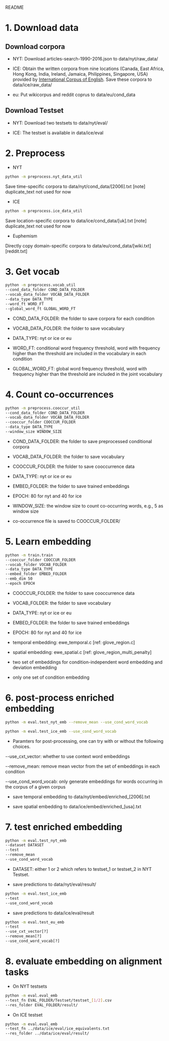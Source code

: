 README

# 1. Download data

## Download corpora

- NYT: Download articles-search-1990-2016.json to data/nyt/raw_data/

- ICE: Obtain the written corpora from nine locations (Canada, East Africa, Hong Kong, India, Ireland, Jamaica, Philippines, Singapore, USA) provided by [International Corpus of English](http://ice-corpora.net/ice/index.html). Save these corpora to data/ice/raw_data/

- eu: Put wikicorpus and reddit coprus to data/eu/cond_data

## Download Testset

- NYT: Download two testsets to data/nyt/eval/

- ICE: The testset is available in data/ice/eval


# 2. Preprocess

- NYT

```bash
python -m preprocess.nyt_data_util
```

Save time-specific corpora to data/nyt/cond_data/[2006].txt
[note] duplicate_text not used for now

- ICE

```bash
python -m preprocess.ice_data_util
```

Save location-specific corpora to data/ice/cond_data/[uk].txt
[note] duplicate_text not used for now


- Euphemism

Directly copy domain-specific corpora to data/eu/cond_data/[wiki.txt][reddit.txt]


# 3. Get vocab

```bash
python -m preprocess.vocab_util 
--cond_data_folder COND_DATA_FOLDER
--vocab_data_folder VOCAB_DATA_FOLDER
--data_type DATA_TYPE
--word_ft WORD_FT
--global_word_ft GLOBAL_WORD_FT
```

* COND_DATA_FOLDER: the folder to save corpora for each condition

* VOCAB_DATA_FOLDER: the folder to save vocabulary

* DATA_TYPE: nyt or ice or eu

* WORD_FT: conditional word frequency threshold, word with frequency higher than the threshold are included in the vocabulary in each condition

* GLOBAL_WORD_FT: global word frequency threshold, word with frequency higher than the threshold are included in the joint vocabulary 


# 4. Count co-occurrences

```bash
python -m preprocess.cooccur_util
--cond_data_folder COND_DATA_FOLDER
--vocab_data_folder VOCAB_DATA_FOLDER
--cooccur_folder COOCCUR_FOLDER
--data_type DATA_TYPE
--window_size WINDOW_SIZE
```

* COND_DATA_FOLDER: the folder to save preprocessed conditional corpora

* VOCAB_DATA_FOLDER: the folder to save vocabulary

* COOCCUR_FOLDER: the folder to save cooccurrence data

* DATA_TYPE: nyt or ice or eu

* EMBED_FOLDER: the folder to save trained embeddings

* EPOCH: 80 for nyt and 40 for ice

* WINDOW_SIZE: the window size to count co-occurring words, e.g., 5 as window size

* co-occurrence file is saved to COOCCUR_FOLDER/

# 5. Learn embedding

```bash
python -m train.train
--cooccur_folder COOCCUR_FOLDER
--vocab_folder VOCAB_FOLDER
--data_type DATA_TYPE
--embed_folder EMBED_FOLDER
--emb_dim 50
--epoch EPOCH
```

* COOCCUR_FOLDER: the folder to save cooccurrence data

* VOCAB_FOLDER: the folder to save vocabulary

* DATA_TYPE: nyt or ice or eu

* EMBED_FOLDER: the folder to save trained embeddings

* EPOCH: 80 for nyt and 40 for ice


* temporal embedding: ewe_temporal.c [ref: glove_region.c]

* spatial embedding: ewe_spatial.c [ref: glove_region_multi_penalty]

* two set of embeddings for condition-independent word embedding and deviation embedding

* only one set of condition embedding

# 6. post-process enriched embedding

```bash
python -m eval.test_nyt_emb --remove_mean --use_cond_word_vocab

python -m eval.test_ice_emb --use_cond_word_vocab
```

* Paramters for post-processing, one can try with or without the following choices. 

--use_cxt_vector: whether to use context word embeddings

--remove_mean: remove mean vector from the set of embeddings in each condition

--use_cond_word_vocab: only generate embeddings for words occurring in the corpus of a given corpus

* save temporal embedding to data/nyt/embed/enriched_[2006].txt

* save spatial embedding to data/ice/embed/enriched_[usa].txt

# 7. test enriched embedding

```bash
python -m eval.test_nyt_emb
--dataset DATASET
--test 
--remove_mean
--use_cond_word_vocab
```

* DATASET: either 1 or 2 which refers to testset_1 or testset_2 in NYT Testset.

* save predictions to data/nyt/eval/result/

```bash
python -m eval.test_ice_emb
--test
--use_cond_word_vocab
```

* save predictions to data/ice/eval/result

```bash
python -m eval.test_eu_emb
--test
--use_cxt_vector[?]
--remove_mean[?]
--use_cond_word_vocab[?]
```

# 8. evaluate embedding on alignment tasks

* On NYT testsets

```bash
python -m eval.eval_emb
--test_fn EVAL_FOLDER/Testset/testset_[1/2].csv
--res_folder EVAL_FOLDER/result/
```

* On ICE testset

```bash
python -m eval.eval_emb
--test_fn ../data/ice/eval/ice_equivalents.txt
--res_folder ../data/ice/eval/result/
```


